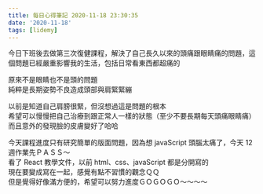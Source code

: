 ```yaml
---
title: 每日心得筆記 2020-11-18 23:30:35
date: '2020-11-18'
tags: [lidemy]
---
```


今日下班後去做第三次復健課程，解決了自己長久以來的頭痛跟眼睛痛的問題，這個問題已經嚴重影響我的生活，包括日常看東西都超痛的

原來不是眼睛也不是頭的問題  
純粹是長期姿勢不良造成頭部與肩緊緊繃

以前是知道自己肩膀很緊，但沒想過這是問題的根本  
希望可以慢慢把自己治療到跟正常人一樣的狀態（至少不要長期每天頭痛眼睛痛）  
而且意外的發現臉的皮膚變好了哈哈

今天課程進度只有研究簡單的版面問題，因為想 javaScript 頭腦太痛了，今天 12 週作業先ＰＡＳＳ～  
看了 React 教學文件，以前 html、css、javaScript 都是分開寫的  
現在要變成寫在一起，感覺有點不習慣的觀念ＱＱ  
但是覺得好像滿方便的，希望可以努力進度ＧＯＧＯＧＯ～～～～
